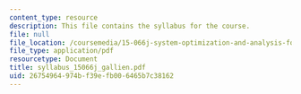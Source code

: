 ```yaml
---
content_type: resource
description: This file contains the syllabus for the course.
file: null
file_location: /coursemedia/15-066j-system-optimization-and-analysis-for-manufacturing-summer-2003/26754964974bf39efb006465b7c38162_syllabus_15066j_gallien.pdf
file_type: application/pdf
resourcetype: Document
title: syllabus_15066j_gallien.pdf
uid: 26754964-974b-f39e-fb00-6465b7c38162
---
```

